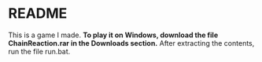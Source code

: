 # README #

This is a game I made. **To play it on Windows, download the file ChainReaction.rar in the Downloads section.**
After extracting the contents, run the file run.bat.